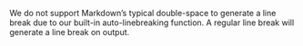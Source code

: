 We do not support Markdown’s typical double-space to generate a line break due to our built-in auto-linebreaking function. A regular line break will generate a line break on output.

